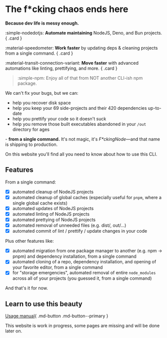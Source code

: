 <!-- ---
hide:
  - navigation
--- -->

# The f*cking chaos ends here

**Because dev life is messy enough.**

<!-- markdownlint-disable md033 -->
<div class="grid" markdown>

:simple-nodedotjs: **Automate maintaining** NodeJS, Deno, and Bun projects.
{ .card }

:material-speedometer: **Work faster** by updating deps & cleaning projects from a single command.
{ .card }

:material-transit-connection-variant: **Move faster** with advanced automations like linting, prettifying, and more.
{ .card }

> :simple-npm: Enjoy all of that from NOT another CLI-ish npm package.

</div>

We can't fix your bugs, but we can:

- help you recover disk space
- help you keep your 69 side-projects and their 420 dependencies up-to-date
- help you prettify your code so it doesn't suck
- help you remove those built executables abandoned in your `/out` directory for ages

\- **from a single command.** It's not magic, it's _F\*ckingNode_—and that name is shipping to production.

On this website you'll find all you need to know about how to use this CLI.

## Features

From a single command:

- [x] automated cleanup of NodeJS projects
- [x] automated cleanup of global caches (especially useful for `pnpm`, where a single global cache exists)
- [x] automated updates of NodeJS projects
- [x] automated linting of NodeJS projects
- [x] automated prettying of NodeJS projects
- [x] automated removal of unneeded files (e.g. dist/, out/...)
- [x] automated commit of lint / prettify / update changes in your code

Plus other features like:

- [x] automated migration from one package manager to another (e.g. npm -> pnpm) and dependency installation, from a single command
- [x] automated cloning of a repo, dependency installation, and opening of your favorite editor, from a single command
- [x] for "storage emergencies", automated removal of entire `node_modules` across all of your projects (you guessed it, from a single command)

And that's it for now.

## Learn to use this beauty

[Usage manual](manual/index.md){ .md-button .md-button--primary }

This website is work in progress, some pages are missing and will be done later on.
